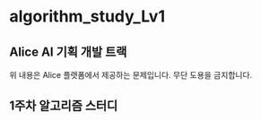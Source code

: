 # algorithm_study_Lv1

## Alice AI 기획 개발 트랙
위 내용은 Alice 플랫폼에서 제공하는 문제입니다. 무단 도용을 금지합니다.

## 1주차 알고리즘 스터디

